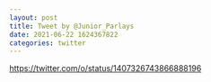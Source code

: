 ```yaml
--- 
layout: post 
title: Tweet by @Junior_Parlays 
date: 2021-06-22 1624367822 
categories: twitter 
--- 
```

https://twitter.com/o/status/1407326743866888196